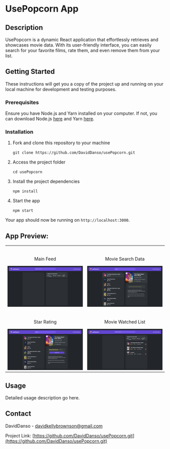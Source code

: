 # UsePopcorn App

## Description

UsePopcorn is a dynamic React application that effortlessly retrieves and showcases movie data. With its user-friendly interface, you can easily search for your favorite films, rate them, and even remove them from your list.

## Getting Started

These instructions will get you a copy of the project up and running on your local machine for development and testing purposes.

### Prerequisites

Ensure you have Node.js and Yarn installed on your computer. If not, you can download Node.js [here](https://nodejs.org)
and Yarn [here](https://yarnpkg.com/lang/en/docs/install/).

### Installation

1. Fork and clone this repository to your machine

    ```
    git clone https://github.com/DavidDanso/usePopcorn.git
    ```

2. Access the project folder

    ```
    cd usePopcorn
    ```

3. Install the project dependencies

    ```
    npm install
    ```

4. Start the app

    ```
    npm start
    ```

Your app should now be running on `http://localhost:3000`.

## App Preview:

<table width="100%"> 
  <tr>
    <td width="50%">      
    &nbsp; 
    <br>
    <p align="center">
      Main Feed
    </p>
    <img src="https://github.com/DavidDanso/usePopcorn/blob/main/public/UI/home-feed.png" />
    </td> 
    <td width="50%">
    <br>
    <p align="center">
      Movie Search Data
    </p>
    <img src="https://github.com/DavidDanso/usePopcorn/blob/main/public/UI/movie-data.png" />
    </td>
  </tr>

  <tr>
    <td width="50%">      
    &nbsp; 
    <br>
    <p align="center">
      Star Rating
    </p>
    <img src="https://github.com/DavidDanso/usePopcorn/blob/main/public/UI/star-rating.png" />
    </td> 
    <td width="50%">
    <br>
    <p align="center">
      Movie Watched List
    </p>
    <img src="https://github.com/DavidDanso/usePopcorn/blob/main/public/UI/watched-list.png" />
    </td>
  </tr>
</table>

## Usage

Detailed usage description go here.

## Contact

DavidDanso - davidkellybrownson@gmail.com

Project Link: [https://github.com/DavidDanso/usePopcorn.git](https://github.com/DavidDanso/usePopcorn.git)
